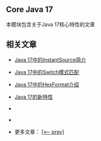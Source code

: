 ## Core Java 17

本模块包含关于Java 17核心特性的文章

## 相关文章

- [Java 17中的InstantSource简介](docs/Java17中的InstantSource简介.md)
- [Java 17中的Switch模式匹配](docs/Switch模式匹配.md)
- [Java 17中的HexFormat介绍](docs/Java17中的HexFormat介绍.md)
- [Java 17的新特性](docs/Java17的新特性.md)
- []()
- []()

- 更多文章： [[<-- prev]](../java16/README.md)